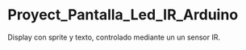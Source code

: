 # Proyect_Pantalla_Led_IR_Arduino
 Display con sprite y texto, controlado mediante un un sensor IR.

